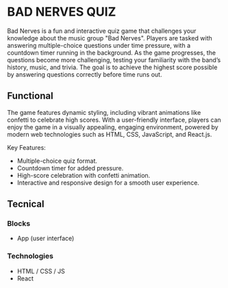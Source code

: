 # BAD NERVES QUIZ
Bad Nerves is a fun and interactive quiz game that challenges your knowledge about the music group "Bad Nerves". Players are tasked with answering multiple-choice questions under time pressure, with a countdown timer running in the background. As the game progresses, the questions become more challenging, testing your familiarity with the band’s history, music, and trivia. The goal is to achieve the highest score possible by answering questions correctly before time runs out.

## Functional
The game features dynamic styling, including vibrant animations like confetti to celebrate high scores. With a user-friendly interface, players can enjoy the game in a visually appealing, engaging environment, powered by modern web technologies such as HTML, CSS, JavaScript, and React.js.

Key Features:

- Multiple-choice quiz format.
- Countdown timer for added pressure.
- High-score celebration with confetti animation.
- Interactive and responsive design for a smooth user experience.

## Tecnical

### Blocks
- App (user interface)

### Technologies
- HTML / CSS / JS
- React